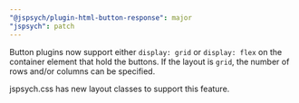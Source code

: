 ```yaml
---
"@jspsych/plugin-html-button-response": major
"jspsych": patch
---
```


Button plugins now support either `display: grid` or `display: flex` on the container element that hold the buttons. If the layout is `grid`, the number of rows and/or columns can be specified. 

jspsych.css has new layout classes to support this feature.
